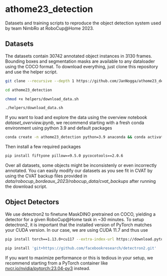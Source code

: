 # athome23_detection
Datasets and training scripts to reproduce the object detection system used by team NimbRo at RoboCup@Home 2023.

## Datasets
The datasets contain 30742 annotated object instances in 3130 frames. Bounding boxes and segmentation masks are available to any dataloader using the COCO format. To download everything, just clone this repository and use the helper script.

```bash
git clone --recursive --depth 1 https://github.com/JanNogga/athome23_detection.git
```

```bash
cd athome23_detection
```

```bash
chmod +x helpers/download_data.sh
```

```bash
./helpers/download_data.sh
```

If you want to load and explore the data using the overview notebook *dataset_overview.ipynb*, we recommend starting with a fresh conda environment using python 3.9 and default packages

```bash
conda create -n athome23_detection python=3.9 anaconda && conda activate athome23_detection
```

Then install a few required packages

```bash
pip install fiftyone pillow==9.5.0 pycocotools==2.0.6
```

Over all datasets, some objects might be inconsistenly or even incorrectly annotated. You can easily modify our datasets as you see fit in CVAT by using the CVAT backup files provided in *data/robocup_bordeaux_2023/robocup_data/cvat_backups* after running the download script.

## Object Detectors

We use detectron2 to finetune MaskDINO pretrained on COCO, yielding a detector for a given RoboCup@Home task in ~30 minutes. To setup detectron2, it is important that the installed version of PyTorch matches your CUDA version. In our case, we are using CUDA 11.7 and thus use

```bash
pip install torch==1.13.0+cu117 --extra-index-url https://download.pytorch.org/whl/cu117
```

```bash
pip install 'git+https://github.com/facebookresearch/detectron2.git'
```

If you want to maximize performance or this is tedious in your setup, we recommend starting from a PyTorch container like [nvcr.io/nvidia/pytorch:23.04-py3](https://docs.nvidia.com/deeplearning/frameworks/pytorch-release-notes/rel-23-04.html#rel-23-04) instead.


